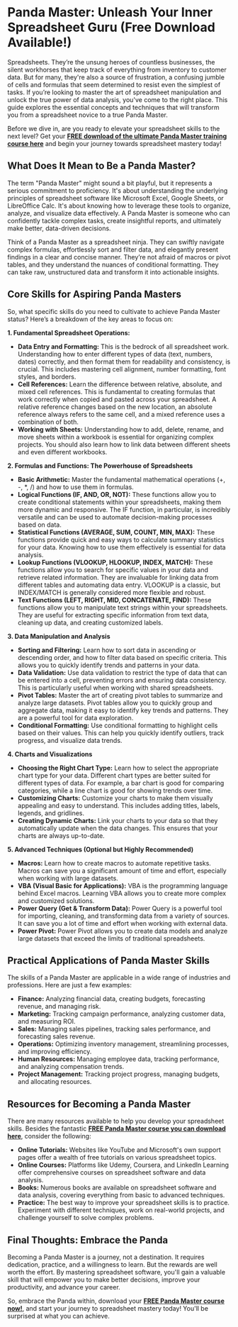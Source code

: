 # Panda Master: Unleash Your Inner Spreadsheet Guru (Free Download Available!)

Spreadsheets. They’re the unsung heroes of countless businesses, the silent workhorses that keep track of everything from inventory to customer data.  But for many, they're also a source of frustration, a confusing jumble of cells and formulas that seem determined to resist even the simplest of tasks. If you’re looking to master the art of spreadsheet manipulation and unlock the true power of data analysis, you've come to the right place. This guide explores the essential concepts and techniques that will transform you from a spreadsheet novice to a true Panda Master.

Before we dive in, are you ready to elevate your spreadsheet skills to the next level? Get your **[FREE download of the ultimate Panda Master training course here](https://udemywork.com/panda-master)** and begin your journey towards spreadsheet mastery today!

## What Does It Mean to Be a Panda Master?

The term "Panda Master" might sound a bit playful, but it represents a serious commitment to proficiency. It's about understanding the underlying principles of spreadsheet software like Microsoft Excel, Google Sheets, or LibreOffice Calc.  It's about knowing how to leverage these tools to organize, analyze, and visualize data effectively. A Panda Master is someone who can confidently tackle complex tasks, create insightful reports, and ultimately make better, data-driven decisions.

Think of a Panda Master as a spreadsheet ninja. They can swiftly navigate complex formulas, effortlessly sort and filter data, and elegantly present findings in a clear and concise manner. They’re not afraid of macros or pivot tables, and they understand the nuances of conditional formatting. They can take raw, unstructured data and transform it into actionable insights.

## Core Skills for Aspiring Panda Masters

So, what specific skills do you need to cultivate to achieve Panda Master status? Here’s a breakdown of the key areas to focus on:

**1. Fundamental Spreadsheet Operations:**

*   **Data Entry and Formatting:** This is the bedrock of all spreadsheet work.  Understanding how to enter different types of data (text, numbers, dates) correctly, and then format them for readability and consistency, is crucial.  This includes mastering cell alignment, number formatting, font styles, and borders.
*   **Cell References:**  Learn the difference between relative, absolute, and mixed cell references. This is fundamental to creating formulas that work correctly when copied and pasted across your spreadsheet. A relative reference changes based on the new location, an absolute reference always refers to the same cell, and a mixed reference uses a combination of both.
*   **Working with Sheets:** Understanding how to add, delete, rename, and move sheets within a workbook is essential for organizing complex projects. You should also learn how to link data between different sheets and even different workbooks.

**2. Formulas and Functions: The Powerhouse of Spreadsheets**

*   **Basic Arithmetic:**  Master the fundamental mathematical operations (+, -, \*, /) and how to use them in formulas.
*   **Logical Functions (IF, AND, OR, NOT):**  These functions allow you to create conditional statements within your spreadsheets, making them more dynamic and responsive. The IF function, in particular, is incredibly versatile and can be used to automate decision-making processes based on data.
*   **Statistical Functions (AVERAGE, SUM, COUNT, MIN, MAX):**  These functions provide quick and easy ways to calculate summary statistics for your data. Knowing how to use them effectively is essential for data analysis.
*   **Lookup Functions (VLOOKUP, HLOOKUP, INDEX, MATCH):** These functions allow you to search for specific values in your data and retrieve related information.  They are invaluable for linking data from different tables and automating data entry. VLOOKUP is a classic, but INDEX/MATCH is generally considered more flexible and robust.
*   **Text Functions (LEFT, RIGHT, MID, CONCATENATE, FIND):** These functions allow you to manipulate text strings within your spreadsheets. They are useful for extracting specific information from text data, cleaning up data, and creating customized labels.

**3. Data Manipulation and Analysis**

*   **Sorting and Filtering:**  Learn how to sort data in ascending or descending order, and how to filter data based on specific criteria. This allows you to quickly identify trends and patterns in your data.
*   **Data Validation:**  Use data validation to restrict the type of data that can be entered into a cell, preventing errors and ensuring data consistency. This is particularly useful when working with shared spreadsheets.
*   **Pivot Tables:** Master the art of creating pivot tables to summarize and analyze large datasets. Pivot tables allow you to quickly group and aggregate data, making it easy to identify key trends and patterns. They are a powerful tool for data exploration.
*   **Conditional Formatting:** Use conditional formatting to highlight cells based on their values. This can help you quickly identify outliers, track progress, and visualize data trends.

**4. Charts and Visualizations**

*   **Choosing the Right Chart Type:** Learn how to select the appropriate chart type for your data. Different chart types are better suited for different types of data.  For example, a bar chart is good for comparing categories, while a line chart is good for showing trends over time.
*   **Customizing Charts:**  Customize your charts to make them visually appealing and easy to understand. This includes adding titles, labels, legends, and gridlines.
*   **Creating Dynamic Charts:**  Link your charts to your data so that they automatically update when the data changes. This ensures that your charts are always up-to-date.

**5. Advanced Techniques (Optional but Highly Recommended)**

*   **Macros:**  Learn how to create macros to automate repetitive tasks. Macros can save you a significant amount of time and effort, especially when working with large datasets.
*   **VBA (Visual Basic for Applications):**  VBA is the programming language behind Excel macros. Learning VBA allows you to create more complex and customized solutions.
*   **Power Query (Get & Transform Data):** Power Query is a powerful tool for importing, cleaning, and transforming data from a variety of sources. It can save you a lot of time and effort when working with external data.
*   **Power Pivot:** Power Pivot allows you to create data models and analyze large datasets that exceed the limits of traditional spreadsheets.

## Practical Applications of Panda Master Skills

The skills of a Panda Master are applicable in a wide range of industries and professions. Here are just a few examples:

*   **Finance:** Analyzing financial data, creating budgets, forecasting revenue, and managing risk.
*   **Marketing:** Tracking campaign performance, analyzing customer data, and measuring ROI.
*   **Sales:** Managing sales pipelines, tracking sales performance, and forecasting sales revenue.
*   **Operations:** Optimizing inventory management, streamlining processes, and improving efficiency.
*   **Human Resources:** Managing employee data, tracking performance, and analyzing compensation trends.
*   **Project Management:** Tracking project progress, managing budgets, and allocating resources.

## Resources for Becoming a Panda Master

There are many resources available to help you develop your spreadsheet skills. Besides the fantastic **[FREE Panda Master course you can download here](https://udemywork.com/panda-master)**, consider the following:

*   **Online Tutorials:**  Websites like YouTube and Microsoft's own support pages offer a wealth of free tutorials on various spreadsheet topics.
*   **Online Courses:** Platforms like Udemy, Coursera, and LinkedIn Learning offer comprehensive courses on spreadsheet software and data analysis.
*   **Books:**  Numerous books are available on spreadsheet software and data analysis, covering everything from basic to advanced techniques.
*   **Practice:**  The best way to improve your spreadsheet skills is to practice.  Experiment with different techniques, work on real-world projects, and challenge yourself to solve complex problems.

## Final Thoughts: Embrace the Panda

Becoming a Panda Master is a journey, not a destination. It requires dedication, practice, and a willingness to learn. But the rewards are well worth the effort. By mastering spreadsheet software, you'll gain a valuable skill that will empower you to make better decisions, improve your productivity, and advance your career.

So, embrace the Panda within, download your **[FREE Panda Master course now!](https://udemywork.com/panda-master)**, and start your journey to spreadsheet mastery today! You'll be surprised at what you can achieve.
